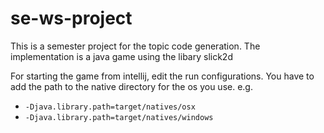 # se-ws-project
This is a semester project for the topic code generation. The implementation is a java game using the libary slick2d


For starting the game from intellij, edit the run configurations. You have to add the path to the native directory for the os you use.
e.g.

- `-Djava.library.path=target/natives/osx`
- `-Djava.library.path=target/natives/windows`
